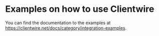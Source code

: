 # Examples on how to use Clientwire

You can find the documentation to the examples at https://clientwire.net/docs/category/integration-examples.

